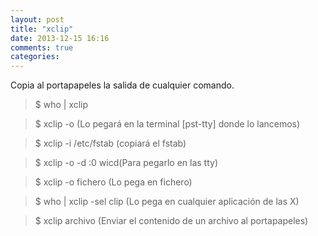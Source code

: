 ```yaml
---
layout: post
title: "xclip"
date: 2013-12-15 16:16
comments: true
categories: 
---
```

Copia al portapapeles la salida de cualquier comando.

>$ who | xclip

>$ xclip -o (Lo pegará en la terminal [pst-tty] donde lo lancemos)

>$ xclip -i /etc/fstab (copiará el fstab)

>$ xclip -o -d :0 wicd(Para pegarlo en las tty)

>$ xclip -o fichero (Lo pega en fichero)

>$ who | xclip -sel clip  (Lo pega en cualquier aplicación de las X)

>$ xclip archivo (Enviar el contenido de un archivo al portapapeles)

